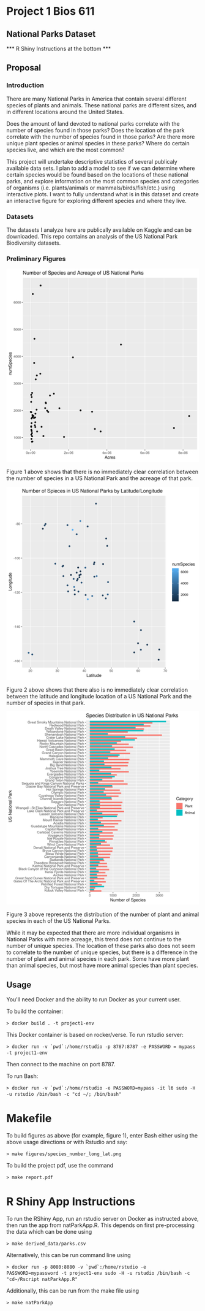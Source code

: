 Project 1 Bios 611
==================
National Parks Dataset
----------------------

*** R Shiny Instructions at the bottom ***

Proposal
--------

### Introduction

There are many National Parks in America that contain several different species of plants and animals. These national parks are different sizes, and in different locations around the United States.

Does the amount of land devoted to national parks correlate with the number of species found in those parks? Does the location of the park correlate with the number of species found in those parks? Are there more unique plant species or animal species in these parks? Where do certain species live, and which are the most common?

This project will undertake descriptive statistics of several publicaly available data sets. I plan to add a model to see if we can determine where certain species would be found based on the locations of these national parks, and explore information on the most common species and categories of organisms (i.e. plants/animals or mammals/birds/fish/etc.) using interactive plots. I want to fully understand what is in this dataset and create an interactive figure for exploring different species and where they live. 

### Datasets

The datasets I analyze here are publically available on Kaggle and can be downloaded. 
This repo contains an analysis of the US National Park Biodiversity datasets.

### Preliminary Figures

![](assets/species_acreage.png)

Figure 1 above shows that there is no immediately clear correlation between the number of species in a US National Park and the acreage of that park.


![](assets/species_number_long_lat.png)

Figure 2 above shows that there also is no immediately clear correlation between the latitude and longitude location of a US National Park and the number of species in that park.

![](assets/species_plant_animal_rank.png)

Figure 3 above represents the distribution of the number of plant and animal species in each of the US National Parks. 

While it may be expected that there are more individual organisms in National Parks with more acreage, this trend does not continue to the number of unique species. The location of these parks also does not seem to correlate to the number of unique species, but there is a difference in the number of plant and animal species in each park. Some have more plant than animal species, but most have more animal species than plant species.

Usage
-----

You'll need Docker and the ability to run Docker as your current user. 

To build the container:
    
    > docker build . -t project1-env

This Docker container is based on rocker/verse. To run rstudio server:
    
    > docker run -v `pwd`:/home/rstudio -p 8787:8787 -e PASSWORD = mypass -t project1-env

Then connect to the machine on port 8787.

To run Bash:
    
    > docker run -v `pwd`:/home/rstudio -e PASSWORD=mypass -it l6 sudo -H -u rstudio /bin/bash -c "cd ~/; /bin/bash"


Makefile
========
To build figures as above (for example, figure 1), enter Bash either using the above usage directions or with Rstudio and say:
    
    > make figures/species_number_long_lat.png
    
To build the project pdf, use the command

    > make report.pdf
    

R Shiny App Instructions
========================
To run the RShiny App, run an rstudio server on Docker as instructed above, then run the app from natParkApp.R. This depends on first pre-processing the data which can be done using 
    
    > make derived_data/parks.csv
    
Alternatively, this can be run command line using

    > docker run -p 8080:8080 -v `pwd`:/home/rstudio -e PASSWORD=mypassword -t project1-env sudo -H -u rstudio /bin/bash -c "cd~/Rscript natParkApp.R"
    
Additionally, this can be run from the make file using

    > make natParkApp
